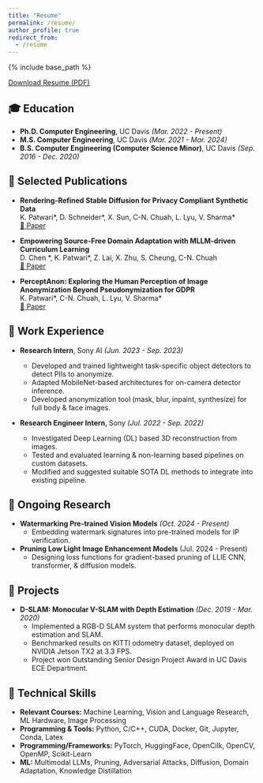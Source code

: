 ```yaml
---
title: "Resume"
permalink: /resume/
author_profile: true
redirect_from:
  - /resume
---
```


{% include base_path %}

<!-- # Resume -->

<p class="resume-download">
  <a href="/files/kartik_resume_feb2025.pdf" class="btn btn-download" target="_blank">
    <i class="fas fa-file-pdf"></i> Download Resume (PDF)
  </a>
</p>

## 🎓 **Education**
- **Ph.D. Computer Engineering**, UC Davis _(Mar. 2022 - Present)_
- **M.S. Computer Engineering**, UC Davis _(Mar. 2021 - Mar. 2024)_
- **B.S. Computer Engineering (Computer Science Minor)**, UC Davis _(Sep. 2016 - Dec. 2020)_

## 📝 **Selected Publications**
- **Rendering-Refined Stable Diffusion for Privacy Compliant Synthetic Data**  
  K. Patwari\*, D. Schneider\*, X. Sun, C-N. Chuah, L. Lyu, V. Sharma\*  
  [📄 Paper](https://arxiv.org/abs/2412.06248)

- **Empowering Source-Free Domain Adaptation with MLLM-driven Curriculum Learning**  
  D. Chen \*, K. Patwari\*, Z. Lai, X. Zhu, S. Cheung, C-N. Chuah  
  [📄 Paper](https://arxiv.org/abs/2405.18376)

- **PerceptAnon: Exploring the Human Perception of Image Anonymization Beyond Pseudonymization for GDPR**  
  K. Patwari\*, C-N. Chuah, L. Lyu, V. Sharma\*  
  [📄 Paper](https://proceedings.mlr.press/v235/patwari24a.html)

## 💼 **Work Experience**
- **Research Intern**, Sony AI _(Jun. 2023 - Sep. 2023)_  
  - Developed and trained lightweight task-specific object detectors to detect PIIs to anonymize.
  - Adapted MobileNet-based architectures for on-camera detector inference.
  - Developed anonymization tool (mask, blur, inpaint, synthesize) for full body & face images.

- **Research Engineer Intern**, Sony _(Jul. 2022 - Sep. 2022)_  
  - Investigated Deep Learning (DL) based 3D reconstruction from images.
  - Tested and evaluated learning & non-learning based pipelines on custom datasets.
  - Modified and suggested suitable SOTA DL methods to integrate into existing pipeline.

## 🔬 **Ongoing Research**
- **Watermarking Pre-trained Vision Models** _(Oct. 2024 - Present)_
  - Embedding watermark signatures into pre-trained models for IP verification.
- **Pruning Low Light Image Enhancement Models** (Jul. 2024 - Present)
  - Designing loss functions for gradient-based pruning of LLIE CNN, transformer, & diffusion models.

## 🔎 Projects
- **D-SLAM: Monocular V-SLAM with Depth Estimation** _(Dec. 2019 - Mar. 2020)_  
  - Implemented a RGB-D SLAM system that performs monocular depth estimation and SLAM.
  - Benchmarked results on KITTI odometry dataset, deployed on NVIDIA Jetson TX2 at 3.3 FPS.
  - Project won Outstanding Senior Design Project Award in UC Davis ECE Department.

## 🔧 **Technical Skills**
- **Relevant Courses:** Machine Learning, Vision and Language Research, ML Hardware, Image Processing
- **Programming & Tools:** Python, C/C++, CUDA, Docker, Git, Jupyter, Conda, Latex
- **Programming/Frameworks:** PyTorch, HuggingFace, OpenCilk, OpenCV, OpenMP, Scikit-Learn
- **ML:** Multimodal LLMs, Pruning, Adversarial Attacks, Diffusion, Domain Adaptation, Knowledge Distillation
